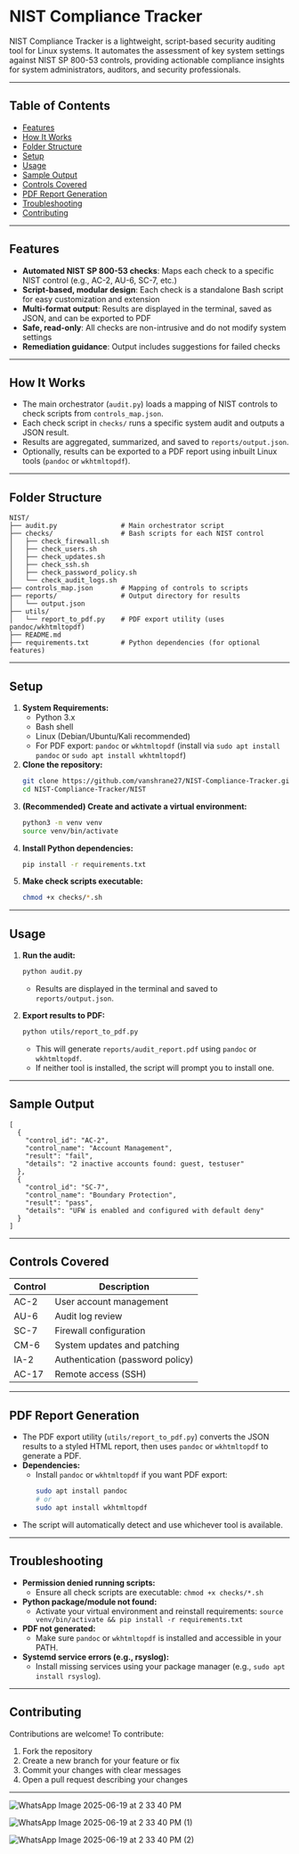 # NIST Compliance Tracker

NIST Compliance Tracker is a lightweight, script-based security auditing tool for Linux systems. It automates the assessment of key system settings against NIST SP 800-53 controls, providing actionable compliance insights for system administrators, auditors, and security professionals.

---

## Table of Contents
- [Features](#features)
- [How It Works](#how-it-works)
- [Folder Structure](#folder-structure)
- [Setup](#setup)
- [Usage](#usage)
- [Sample Output](#sample-output)
- [Controls Covered](#controls-covered)
- [PDF Report Generation](#pdf-report-generation)
- [Troubleshooting](#troubleshooting)
- [Contributing](#contributing)

---

## Features
- **Automated NIST SP 800-53 checks**: Maps each check to a specific NIST control (e.g., AC-2, AU-6, SC-7, etc.)
- **Script-based, modular design**: Each check is a standalone Bash script for easy customization and extension
- **Multi-format output**: Results are displayed in the terminal, saved as JSON, and can be exported to PDF
- **Safe, read-only**: All checks are non-intrusive and do not modify system settings
- **Remediation guidance**: Output includes suggestions for failed checks

---

## How It Works
- The main orchestrator (`audit.py`) loads a mapping of NIST controls to check scripts from `controls_map.json`.
- Each check script in `checks/` runs a specific system audit and outputs a JSON result.
- Results are aggregated, summarized, and saved to `reports/output.json`.
- Optionally, results can be exported to a PDF report using inbuilt Linux tools (`pandoc` or `wkhtmltopdf`).

---

## Folder Structure
```
NIST/
├── audit.py                # Main orchestrator script
├── checks/                 # Bash scripts for each NIST control
│   ├── check_firewall.sh
│   ├── check_users.sh
│   ├── check_updates.sh
│   ├── check_ssh.sh
│   ├── check_password_policy.sh
│   └── check_audit_logs.sh
├── controls_map.json       # Mapping of controls to scripts
├── reports/                # Output directory for results
│   └── output.json
├── utils/
│   └── report_to_pdf.py    # PDF export utility (uses pandoc/wkhtmltopdf)
├── README.md
├── requirements.txt        # Python dependencies (for optional features)
```

---

## Setup
1. **System Requirements:**
   - Python 3.x
   - Bash shell
   - Linux (Debian/Ubuntu/Kali recommended)
   - For PDF export: `pandoc` or `wkhtmltopdf` (install via `sudo apt install pandoc` or `sudo apt install wkhtmltopdf`)
2. **Clone the repository:**
   ```bash
   git clone https://github.com/vanshrane27/NIST-Compliance-Tracker.git
   cd NIST-Compliance-Tracker/NIST
   ```
3. **(Recommended) Create and activate a virtual environment:**
   ```bash
   python3 -m venv venv
   source venv/bin/activate
   ```
4. **Install Python dependencies:**
   ```bash
   pip install -r requirements.txt
   ```
5. **Make check scripts executable:**
   ```bash
   chmod +x checks/*.sh
   ```

---

## Usage
1. **Run the audit:**
   ```bash
   python audit.py
   ```
   - Results are displayed in the terminal and saved to `reports/output.json`.

2. **Export results to PDF:**
   ```bash
   python utils/report_to_pdf.py
   ```
   - This will generate `reports/audit_report.pdf` using `pandoc` or `wkhtmltopdf`.
   - If neither tool is installed, the script will prompt you to install one.

---

## Sample Output
```
[
  {
    "control_id": "AC-2",
    "control_name": "Account Management",
    "result": "fail",
    "details": "2 inactive accounts found: guest, testuser"
  },
  {
    "control_id": "SC-7",
    "control_name": "Boundary Protection",
    "result": "pass",
    "details": "UFW is enabled and configured with default deny"
  }
]
```

---

## Controls Covered
| Control | Description |
|---------|-------------|
| AC-2    | User account management |
| AU-6    | Audit log review |
| SC-7    | Firewall configuration |
| CM-6    | System updates and patching |
| IA-2    | Authentication (password policy) |
| AC-17   | Remote access (SSH) |

---

## PDF Report Generation
- The PDF export utility (`utils/report_to_pdf.py`) converts the JSON results to a styled HTML report, then uses `pandoc` or `wkhtmltopdf` to generate a PDF.
- **Dependencies:**
  - Install `pandoc` or `wkhtmltopdf` if you want PDF export:
    ```bash
    sudo apt install pandoc
    # or
    sudo apt install wkhtmltopdf
    ```
- The script will automatically detect and use whichever tool is available.

---

## Troubleshooting
- **Permission denied running scripts:**
  - Ensure all check scripts are executable: `chmod +x checks/*.sh`
- **Python package/module not found:**
  - Activate your virtual environment and reinstall requirements: `source venv/bin/activate && pip install -r requirements.txt`
- **PDF not generated:**
  - Make sure `pandoc` or `wkhtmltopdf` is installed and accessible in your PATH.
- **Systemd service errors (e.g., rsyslog):**
  - Install missing services using your package manager (e.g., `sudo apt install rsyslog`).

---

## Contributing
Contributions are welcome! To contribute:
1. Fork the repository
2. Create a new branch for your feature or fix
3. Commit your changes with clear messages
4. Open a pull request describing your changes

---
![WhatsApp Image 2025-06-19 at 2 33 40 PM](https://github.com/user-attachments/assets/8da15150-a733-45bf-8b3c-0bd843e37042)


![WhatsApp Image 2025-06-19 at 2 33 40 PM (1)](https://github.com/user-attachments/assets/35526e77-fef8-4e03-9633-1b91ec005a31)


![WhatsApp Image 2025-06-19 at 2 33 40 PM (2)](https://github.com/user-attachments/assets/c8b53f81-a8e2-4d95-b4a6-efc0a6247718)
